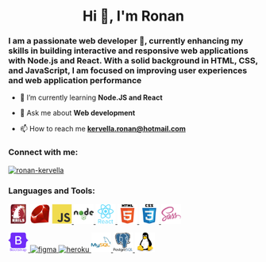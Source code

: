 <h1 align="center">Hi 👋, I'm Ronan</h1>
<h3 align="left">I am a passionate web developer 🚀, currently enhancing my skills in building interactive and responsive web applications with Node.js and React. With a solid background in HTML, CSS, and JavaScript, I am focused on improving user experiences and web application performance</h3>

- 🌱 I’m currently learning **Node.JS and React**

- 💬 Ask me about **Web development**

- 📫 How to reach me **kervella.ronan@hotmail.com**

<h3 align="left">Connect with me:</h3>
<p align="left">
<a href="https://www.linkedin.com/in/ronankerv" target="blank"><img align="center" src="https://raw.githubusercontent.com/rahuldkjain/github-profile-readme-generator/master/src/images/icons/Social/linked-in-alt.svg" alt="ronan-kervella" height="30" width="40" /></a>
</p>

<h3 align="left">Languages and Tools:</h3>
<p align="left">
<a href="https://rubyonrails.org" target="_blank" rel="noreferrer" style="text-decoration: none;"> <img src="https://raw.githubusercontent.com/devicons/devicon/master/icons/rails/rails-original-wordmark.svg" alt="rails" width="40" height="40" style="text-decoration: none;"/> </a>
<a href="https://www.ruby-lang.org/en/" target="_blank" rel="noreferrer" style="text-decoration: none;"> <img src="https://raw.githubusercontent.com/devicons/devicon/master/icons/ruby/ruby-original.svg" alt="ruby" width="40" height="40" style="text-decoration: none;"/> </a>
<a href="https://developer.mozilla.org/en-US/docs/Web/JavaScript" target="_blank" rel="noreferrer"> <img src="https://raw.githubusercontent.com/devicons/devicon/master/icons/javascript/javascript-original.svg" alt="javascript" width="40" height="40"/> </a>
<a href="https://nodejs.org" target="_blank" rel="noreferrer"> <img src="https://raw.githubusercontent.com/devicons/devicon/master/icons/nodejs/nodejs-original-wordmark.svg" alt="nodejs" width="40" height="40"/> </a>
<a href="https://reactjs.org/" target="_blank" rel="noreferrer"> <img src="https://raw.githubusercontent.com/devicons/devicon/master/icons/react/react-original-wordmark.svg" alt="react" width="40" height="40"/> </a>
<a href="https://www.w3.org/html/" target="_blank" rel="noreferrer"> <img src="https://raw.githubusercontent.com/devicons/devicon/master/icons/html5/html5-original-wordmark.svg" alt="html5" width="40" height="40"/> </a>
<a href="https://www.w3schools.com/css/" target="_blank" rel="noreferrer"> <img src="https://raw.githubusercontent.com/devicons/devicon/master/icons/css3/css3-original-wordmark.svg" alt="css3" width="40" height="40"/> </a>
<a href="https://sass-lang.com" target="_blank" rel="noreferrer"> <img src="https://raw.githubusercontent.com/devicons/devicon/master/icons/sass/sass-original.svg" alt="sass" width="40" height="40"/> </a> </p>
<a href="https://getbootstrap.com" target="_blank" rel="noreferrer"> <img src="https://raw.githubusercontent.com/devicons/devicon/master/icons/bootstrap/bootstrap-plain-wordmark.svg" alt="bootstrap" width="40" height="40"/> </a>
<a href="https://www.figma.com/" target="_blank" rel="noreferrer"> <img src="https://www.vectorlogo.zone/logos/figma/figma-icon.svg" alt="figma" width="40" height="40"/> </a> <a href="https://heroku.com" target="_blank" rel="noreferrer"> <img src="https://www.vectorlogo.zone/logos/heroku/heroku-icon.svg" alt="heroku" width="40" height="40"/> </a>
<a href="https://www.mysql.com/" target="_blank" rel="noreferrer"> <img src="https://raw.githubusercontent.com/devicons/devicon/master/icons/mysql/mysql-original-wordmark.svg" alt="mysql" width="40" height="40"/> </a> <a href="https://www.postgresql.org" target="_blank" rel="noreferrer"> <img src="https://raw.githubusercontent.com/devicons/devicon/master/icons/postgresql/postgresql-original-wordmark.svg" alt="postgresql" width="40" height="40"/> </a> <a href="https://www.linux.org/" target="_blank" rel="noreferrer"> <img src="https://raw.githubusercontent.com/devicons/devicon/master/icons/linux/linux-original.svg" alt="linux" width="40" height="40"/> </a>
